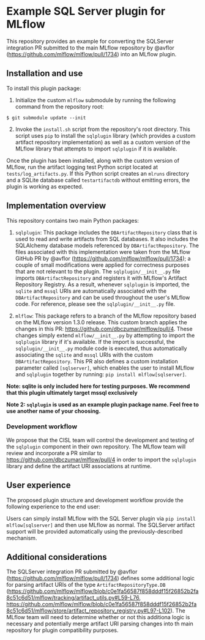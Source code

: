 # Example SQL Server plugin for MLflow

This repository provides an example for converting the SQLServer integration PR submitted to the main MLflow repository by @avflor (https://github.com/mlflow/mlflow/pull/1734) into an MLflow plugin.

## Installation and use
To install this plugin package:

1. Initialize the custom `mlflow` submodule by running the following command from the repository root:
```
$ git submodule update --init
```

2. Invoke the `install.sh` script from the repository's root directory. This script uses `pip` to install the `sqlplugin` library (which provides a custom artifact repository implementation) as well as a custom version of the MLflow library that attempts to import `sqlplugin` if it is available.

Once the plugin has been installed, along with the custom version of MLflow, run the artifact logging test Python script located at `tests/log_artifacts.py`. If this Python script creates an `mlruns` directory and a SQLite database called `testartifactdb` without emitting errors, the plugin is working as expected.

## Implementation overview
This repository contains two main Python packages:

1. `sqlplugin`: This package includes the `DBArtifactRepository` class that is used to read and write artifacts from SQL databases. It also includes the SQLAlchemy database models referenced by `DBArtifactRepository`. The files associated with this implementation were taken from the MLflow GitHub PR by @avflor (https://github.com/mlflow/mlflow/pull/1734); a couple of small modifications were applied for correctness purposes that are not relevant to the plugin. The `sqlplugin/__init__.py` file imports `DBArtifactRepository` and registers it with MLflow's Artifact Repository Registry. As a result, whenever `sqlplugin` is imported, the `sqlite` and `mssql` URIs are automatically associated with the `DBArtifactRepository` and can be used throughout the user's MLflow code. For reference, please see the `sqlplugin/__init__.py` file.

2. `mlflow`: This package refers to a branch of the MLflow repository based on the MLflow version 1.3.0 release. This custom branch applies the changes in this PR: https://github.com/dbczumar/mlflow/pull/4. These changes simply extend `mlflow/__init__.py` by attempting to import the `sqlplugin` library if it's available. If the import is successful, the `sqlplugin/__init__.py` module code is executed, thus automatically associating the `sqlite` and `mssql` URIs with the custom `DBArtifactRepository`. This PR also defines a custom installation parameter called `[sqlserver]`, which enables the user to install MLflow and `sqlplugin` together by running: `pip install mlflow[sqlserver]`.

**Note: sqlite is only included here for testing purposes. We  recommend that this plugin ultimately target mssql exclusively**

**Note 2: `sqlplugin` is used as an example plugin package name. Feel free to use another name of your choosing.**

### Development workflow

We propose that the CISL team will control the development and testing of the `sqlplugin` component in their own repository. The MLflow team will review and incorporate a PR similar to https://github.com/dbczumar/mlflow/pull/4 in order to import the `sqlplugin` library and define the artifact URI associations at runtime.

## User experience

The proposed plugin structure and development workflow provide the following experience to the end user:

Users can simply install MLflow with the SQL Server plugin via `pip install mlflow[sqlserver]` and then use MLflow as normal. The SQLServer artifact support will be provided automatically using the previously-described mechanism.

## Additional considerations

The SQLServer integration PR submitted by @avflor (https://github.com/mlflow/mlflow/pull/1734) defines some additional logic for parsing artifact URIs of the type `ArtifactRepositoryType.DB` (https://github.com/mlflow/mlflow/blob/c0e1fa56587f858dddf15f26852b2fa8c51c6d51/mlflow/tracking/artifact_utils.py#L59-L76, https://github.com/mlflow/mlflow/blob/c0e1fa56587f858dddf15f26852b2fa8c51c6d51/mlflow/store/artifact_repository_registry.py#L97-L102). The MLflow team will need to determine whether or not this additiona logic is necessary and potentially merge artifact URI parsing changes into th main repository for plugin compatibility purposes.
